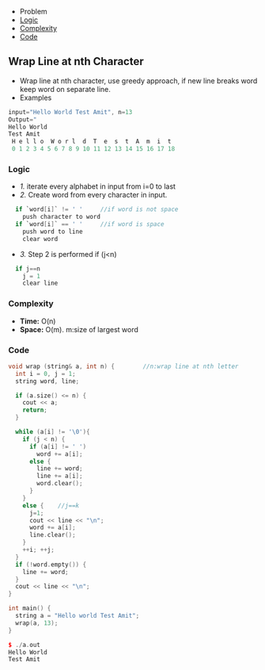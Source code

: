 - Problem
- [Logic](#log)
- [Complexity](#comp)
- [Code](#cpp)


## Wrap Line at nth Character
- Wrap line at nth character, use greedy approach, if new line breaks word keep word on separate line.
- Examples
```c
input="Hello World Test Amit", n=13
Output="
Hello World
Test Amit
 H e l l o  W o r l  d  T  e  s  t  A  m  i  t
 0 1 2 3 4 5 6 7 8 9 10 11 12 13 14 15 16 17 18
```

<a name=log></a>
### Logic
- _1._ iterate every alphabet in input from i=0 to last
- _2._ Create word from every character in input.
```c
  if `word[i]` != ' '     //if word is not space
    push character to word
  if `word[i]` == ' '     //if word is space
    push word to line
    clear word
```
- _3._ Step 2 is performed if (j<n)
```c
  if j==n
    j = 1
    clear line
```

<a name=comp></a>
### Complexity
- **Time:** O(n)
- **Space:** O(m). m:size of largest word

<a name=cpp></a>
### Code
```cpp
void wrap (string& a, int n) {        //n:wrap line at nth letter
  int i = 0, j = 1;
  string word, line;

  if (a.size() <= n) {
    cout << a;
    return;
  }

  while (a[i] != '\0'){
    if (j < n) {
      if (a[i] != ' ')
        word += a[i];
      else {
        line += word;
        line += a[i];
        word.clear();
      }
    }
    else {    //j==k
      j=1;
      cout << line << "\n";
      word += a[i];
      line.clear();
    }
    ++i; ++j;
  }
  if (!word.empty()) {
    line += word;
  }
  cout << line << "\n";
}

int main() {
  string a = "Hello world Test Amit";
  wrap(a, 13);
}

$ ./a.out
Hello World
Test Amit
```
